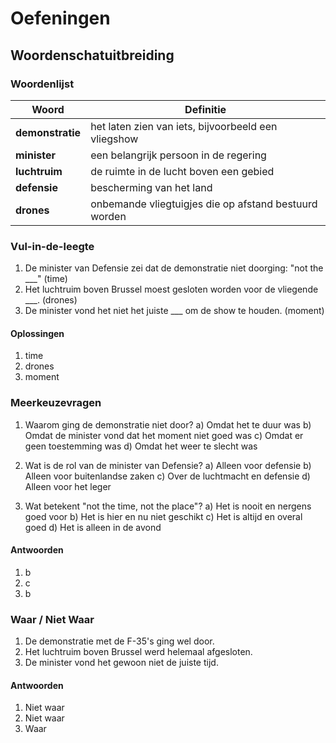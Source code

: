 # Oefeningen

## Woordenschatuitbreiding

### Woordenlijst

| Woord | Definitie |
|-------|-----------|
| **demonstratie** | het laten zien van iets, bijvoorbeeld een vliegshow |
| **minister** | een belangrijk persoon in de regering |
| **luchtruim** | de ruimte in de lucht boven een gebied |
| **defensie** | bescherming van het land |
| **drones** | onbemande vliegtuigjes die op afstand bestuurd worden |

### Vul-in-de-leegte
1. De minister van Defensie zei dat de demonstratie niet doorging: "not the ___" (time)
2. Het luchtruim boven Brussel moest gesloten worden voor de vliegende ___. (drones)
3. De minister vond het niet het juiste ___ om de show te houden. (moment)

#### Oplossingen
1. time
2. drones
3. moment

### Meerkeuzevragen
1. Waarom ging de demonstratie niet door?
   a) Omdat het te duur was
   b) Omdat de minister vond dat het moment niet goed was
   c) Omdat er geen toestemming was
   d) Omdat het weer te slecht was

2. Wat is de rol van de minister van Defensie?
   a) Alleen voor defensie
   b) Alleen voor buitenlandse zaken
   c) Over de luchtmacht en defensie
   d) Alleen voor het leger

3. Wat betekent "not the time, not the place"?
   a) Het is nooit en nergens goed voor
   b) Het is hier en nu niet geschikt
   c) Het is altijd en overal goed
   d) Het is alleen in de avond

#### Antwoorden
1. b
2. c
3. b

### Waar / Niet Waar
1. De demonstratie met de F-35's ging wel door.
2. Het luchtruim boven Brussel werd helemaal afgesloten.
3. De minister vond het gewoon niet de juiste tijd.

#### Antwoorden
1. Niet waar
2. Niet waar
3. Waar